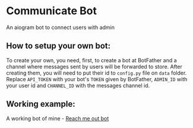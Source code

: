# Communicate Bot
An aiogram bot to connect users with admin

## How to setup your own bot:
To create your own, you need, first, to create a bot at BotFather and a channel where messages sent by users will be forwarded to store. After creating them, you will need to put their id to `config.py` file on `data` folder. Replace `API_TOKEN` with your bot's `TOKEN` given by BotFather, `ADMIN_ID` with your user id and `CHANNEL_ID` with the messages channel id.

## Working example:
A working bot of mine - [Reach me out bot](https://t.me/ReachMeOut_Bot)
